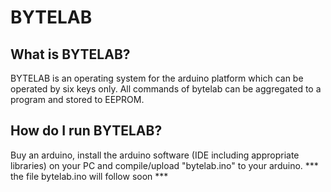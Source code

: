 # BYTELAB

## What is BYTELAB?
BYTELAB is an operating system for the arduino platform which can be operated by six keys only.
All commands of bytelab can be aggregated to a program and stored to EEPROM.

## How do I run BYTELAB?
Buy an arduino, install the arduino software (IDE  including appropriate libraries) on your PC and compile/upload "bytelab.ino" to your arduino.
*** the file bytelab.ino will follow soon ***

